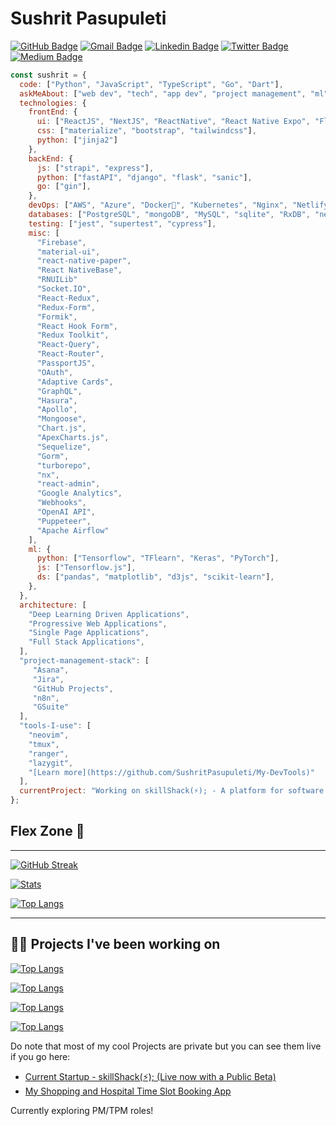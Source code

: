 # Sushrit Pasupuleti
[![GitHub Badge](https://img.shields.io/github/followers/SushritPasupuleti?style=for-the-badge&logo=GitHub&logoColor=white)](mailto:sushrit.pk21@gmail.com "Follow On GitHub")
[![Gmail Badge](https://img.shields.io/badge/sushrit.pk21@gmail.com-c14438?style=for-the-badge&logo=Gmail&logoColor=white)](mailto:sushrit.pk21@gmail.com "Connect via Email")
[![Linkedin Badge](https://img.shields.io/badge/-Sushrit%20Pasupuleti-0072b1?style=for-the-badge&logo=Linkedin&logoColor=white)](https://www.linkedin.com/in/sushritpasupuleti/ "Connect on LinkedIn")
[![Twitter Badge](https://img.shields.io/twitter/follow/Sushrit_Lawliet?label=Follow%20on%20Twitter&style=for-the-badge&logo=Twitter&logoColor=white)](https://twitter.com/intent/follow?screen_name=Sushrit_Lawliet "Follow on Twitter")
[![Medium Badge](https://img.shields.io/badge/-@sushrit.pk21-00acee?style=for-the-badge&logo=Medium&logoColor=white)](https://medium.com/@sushrit.pk21 "Follow on Medium")
```javascript
const sushrit = {
  code: ["Python", "JavaScript", "TypeScript", "Go", "Dart"],
  askMeAbout: ["web dev", "tech", "app dev", "project management", "ml", "AI", "hybrid apps", "linux", "chatbots", "MERN Stack", "JAM Stack", "monorepos", "neovim"],
  technologies: {
    frontEnd: {
      ui: ["ReactJS", "NextJS", "ReactNative", "React Native Expo", "Flutter", "AngularJS", "GatsbyJS"],
      css: ["materialize", "bootstrap", "tailwindcss"],
      python: ["jinja2"]
    },
    backEnd: {
      js: ["strapi", "express"],
      python: ["fastAPI", "django", "flask", "sanic"],
      go: ["gin"],
    },
    devOps: ["AWS", "Azure", "Docker🐳", "Kubernetes", "Nginx", "Netlify", "Vercel", "GitHub Actions", "Proxmox"],
    databases: ["PostgreSQL", "mongoDB", "MySQL", "sqlite", "RxDB", "neo4j", "redis", "firebase],
    testing: ["jest", "supertest", "cypress"],
    misc: [
      "Firebase",
      "material-ui",
      "react-native-paper",
      "React NativeBase",
      "RNUILib"
      "Socket.IO",
      "React-Redux",
      "Redux-Form",
      "Formik",
      "React Hook Form",
      "Redux Toolkit",
      "React-Query",
      "React-Router",
      "PassportJS",
      "OAuth",
      "Adaptive Cards",
      "GraphQL",
      "Hasura",
      "Apollo",
      "Mongoose",
      "Chart.js",
      "ApexCharts.js",
      "Sequelize",
      "Gorm",
      "turborepo",
      "nx",
      "react-admin",
      "Google Analytics",
      "Webhooks",
      "OpenAI API",
      "Puppeteer",
      "Apache Airflow"
    ],
    ml: {
      python: ["Tensorflow", "TFlearn", "Keras", "PyTorch"],
      js: ["Tensorflow.js"],
      ds: ["pandas", "matplotlib", "d3js", "scikit-learn"],
    },
  },
  architecture: [
    "Deep Learning Driven Applications",
    "Progressive Web Applications",
    "Single Page Applications",
    "Full Stack Applications",
  ],
  "project-management-stack": [
     "Asana",
     "Jira",
     "GitHub Projects",
     "n8n",
     "GSuite"
  ],
  "tools-I-use": [
    "neovim",
    "tmux",
    "ranger",
    "lazygit",
    "[Learn more](https://github.com/SushritPasupuleti/My-DevTools)"
  ],
  currentProject: "Working on skillShack(⚡); - A platform for software professionals to showcase their projects",
};
```

## Flex Zone 💪
---

[![GitHub Streak](http://github-readme-streak-stats.herokuapp.com?user=SushritPasupuleti&theme=neon-dark&date_format=M%20j%5B%2C%20Y%5D)](https://git.io/streak-stats)

[![Stats](https://github-readme-stats.vercel.app/api?username=SushritPasupuleti&show_icons=true&hide_border=true&theme=blue-green&count_private=true)](https://github.com/SushritPasupuleti/github-readme-stats)

[![Top Langs](https://github-readme-stats.vercel.app/api/top-langs/?username=SushritPasupuleti&layout=compact&hide=)](https://github.com/SushritPasupuleti/github-readme-stats)

---

## 👨‍💻 Projects I've been working on

[![Top Langs](https://github-readme-stats.vercel.app/api/pin/?username=SushritPasupuleti&repo=Braggi-A-Python-Based-Contextual-Chatbot-Framework)](https://github.com/SushritPasupuleti/Braggi-A-Python-Based-Contextual-Chatbot-Framework)

[![Top Langs](https://github-readme-stats.vercel.app/api/pin/?username=SushritPasupuleti&repo=cab-booking-braggi)](https://github.com/SushritPasupuleti/cab-booking-braggi)

[![Top Langs](https://github-readme-stats.vercel.app/api/pin/?username=SushritPasupuleti&repo=Videos)](https://github.com/SushritPasupuleti/Videos)

[![Top Langs](https://github-readme-stats.vercel.app/api/pin/?username=SushritPasupuleti&repo=node-chat-server)](https://github.com/SushritPasupuleti/node-chat-server)

Do note that most of my cool Projects are private but you can see them live if you go here:
- [Current Startup - skillShack(⚡); (Live now with a Public Beta)](http://skillshack.dev)
- [My Shopping and Hospital Time Slot Booking App](http://shoppingslots.com)

Currently exploring PM/TPM roles!
